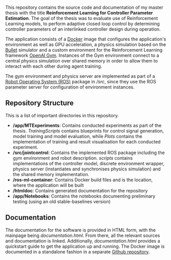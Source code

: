 This repository contains the source code and documentation of my master thesis with the title **Reinforcement Learning for Controller Parameter Estimation**. The goal of the thesis was to evaluate use of Reinforcement Learning models, to perform adaptive closed loop control by determining controller parameters of an interlinked controller design during operation.

The application consists of a [Docker](https://www.docker.com/) image that configures the application's environment as well as GPU acceleration, a physics simulation based on the [Bullet](https://pybullet.org/wordpress/) simulator and a custom environment for the Reinforcement Learning framework [OpenAI Gym](https://gym.openai.com/). Instances of the Gym environment connect to a central physics simulation over shared memory in order to allow them to interact with each other during agent training.

The gym environment and physics server are implemented as part of a [Robot Operating System (ROS)](https://www.ros.org/) package in */src*, since they use the ROS parameter server for configuration of environment instances.

## Repository Structure

This is a list of important directories in this repository.

- **/app/MTExperiments**: Contains conducted experiments as part of the thesis. *TrainingScripts* contains blueprints for control signal generation, model training and model evaluation, while *Plots* contains the implementation of training and result visualisation for each conducted experiment.
- **/src/jointcontrol**: Contains the implemented ROS package including the gym environment and robot description. *scripts* contains implementations of the controller model, discrete environment wrapper, physics server (instantiates and synchronises physics simulation) and the shared memory implementation.
- **/ros-ml-container**: Contains Docker build files and is the location, where the application will be built
- **/htmldoc**: Contains generated documentation for the repository
- **/app/Notebooks**: Contains the notebooks documenting preliminary testing (using an old stable-baselines version)

## Documentation

The documentation for the software is provided in HTML form, with the mainpage being *documentation.html*. From there, all the relevant sources and documentation is linked.
Additionally, *documentation.html* provides a quickstart guide to get the application up and running. The Docker image is documented in a standalone fashion in a separate [Github repository](https://github.com/SimonSchwaiger/ros-ml-container).